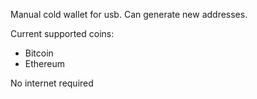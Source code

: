 Manual cold wallet for usb. Can generate new addresses.

Current supported coins:
- Bitcoin
- Ethereum

No internet required

